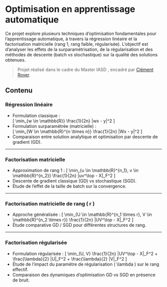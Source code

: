 # Optimisation en apprentissage automatique

Ce projet explore plusieurs techniques d’optimisation fondamentales pour l’apprentissage automatique, à travers la régression linéaire et la factorisation matricielle (rang 1, rang faible, régularisée). L’objectif est d’analyser les effets de la surparamétrisation, de la régularisation et des méthodes de descente (batch vs stochastique) sur la qualité des solutions obtenues.

> Projet réalisé dans le cadre du Master IASD , encadré par [Clément Royer](https://www.lamsade.dauphine.fr/~croyer/).

## Contenu

### Régression linéaire
- Formulation classique :  
  \[
  \min_{w \in \mathbb{R}} \frac{1}{2n} \|wx - y\|^2
  \]
- Formulation surparamétrée (matricielle) :  
  \[
  \min_{W \in \mathbb{R}^{n \times n}} \frac{1}{2n} \|Wx - y\|^2
  \]
- Comparaison entre solution analytique et optimisation par descente de gradient (GD).

---

### Factorisation matricielle
- Approximation de rang 1 :
  \[
  \min_{u \in \mathbb{R}^{n_1}, v \in \mathbb{R}^{n_2}} \frac{1}{2n} \|uv^\top - X\|_F^2
  \]
- Descente de gradient classique (GD) vs stochastique (SGD).
- Étude de l’effet de la taille de batch sur la convergence.

---

### Factorisation matricielle de rang \( r \)
- Approche généralisée :
  \[
  \min_{U \in \mathbb{R}^{n_1 \times r}, V \in \mathbb{R}^{n_2 \times r}} \frac{1}{2n} \|UV^\top - X\|_F^2
  \]
- Étude comparative GD / SGD pour différentes structures de rang.

---

### Factorisation régularisée
- Formulation régularisée :
  \[
  \min_{U, V} \frac{1}{2n} \|UV^\top - X\|_F^2 + \frac{\lambda}{2} \|U\|_F^2 + \frac{\lambda}{2} \|V\|_F^2
  \]
- Étude de l’impact du paramètre de régularisation \( \lambda \) sur le rang effectif.
- Comparaison des dynamiques d’optimisation GD vs SGD en présence de bruit.
